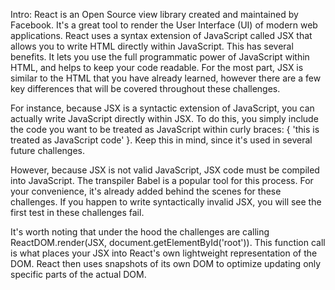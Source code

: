 Intro: React is an Open Source view library created and maintained by Facebook.
It's a great tool to render the User Interface (UI) of modern web applications.
React uses a syntax extension of JavaScript called JSX that allows you to write HTML directly within JavaScript. 
This has several benefits. It lets you use the full programmatic power of JavaScript within HTML, and helps to keep your code readable.
For the most part, JSX is similar to the HTML that you have already learned, however there are a few key differences that will be 
covered throughout these challenges.

For instance, because JSX is a syntactic extension of JavaScript, you can actually write JavaScript directly within JSX. 
To do this, you simply include the code you want to be treated as JavaScript within curly braces: { 'this is treated as JavaScript code' }. Keep this in mind, since it's used in several future challenges.

However, because JSX is not valid JavaScript, JSX code must be compiled into JavaScript. The transpiler Babel is a popular 
tool for this process. For your convenience, it's already added behind the scenes for these challenges. 
If you happen to write syntactically invalid JSX, you will see the first test in these challenges fail.

It's worth noting that under the hood the challenges are calling ReactDOM.render(JSX, document.getElementById('root')). 
This function call is what places your JSX into React's own lightweight representation of the DOM. React then uses snapshots
of its own DOM to optimize updating only specific parts of the actual DOM.
